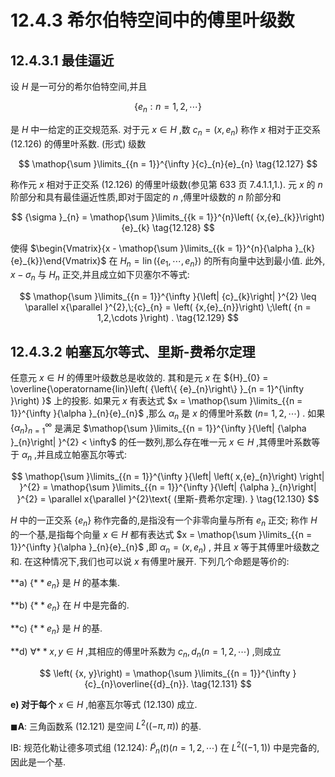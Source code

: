# 12.4.3 希尔伯特空间中的傅里叶级数

## 12.4.3.1 最佳逼近

设 $H$ 是一可分的希尔伯特空间,并且

$$
\left\{  {{e}_{n} : n = 1,2,\cdots }\right\}   \tag{12.126}
$$

是 $H$ 中一给定的正交规范系. 对于元 $x \in  H$ ,数 ${c}_{n} = \left( {x,{e}_{n}}\right)$ 称作 $x$ 相对于正交系 (12.126) 的傅里叶系数. (形式) 级数

$$
\mathop{\sum }\limits_{{n = 1}}^{\infty }{c}_{n}{e}_{n} \tag{12.127}
$$

称作元 $x$ 相对于正交系 (12.126) 的傅里叶级数(参见第 633 页 7.4.1.1,1.). 元 $x$ 的 $n$ 阶部分和具有最佳逼近性质,即对于固定的 $n$ ,傅里叶级数的 $n$ 阶部分和

$$
{\sigma }_{n} = \mathop{\sum }\limits_{{k = 1}}^{n}\left( {x,{e}_{k}}\right) {e}_{k} \tag{12.128}
$$

使得 $\begin{Vmatrix}{x - \mathop{\sum }\limits_{{k = 1}}^{n}{\alpha }_{k}{e}_{k}}\end{Vmatrix}$ 在 ${H}_{n} = \operatorname{lin}\left( \left\{  {{e}_{1},\cdots ,{e}_{n}}\right\}  \right)$ 的所有向量中达到最小值. 此外, $x - {\sigma }_{n}$ 与 ${H}_{n}$ 正交,并且成立如下贝塞尔不等式:

$$
\mathop{\sum }\limits_{{n = 1}}^{\infty }{\left| {c}_{k}\right| }^{2} \leq  \parallel x{\parallel }^{2},\;{c}_{n} = \left( {x,{e}_{n}}\right) \;\left( {n = 1,2,\cdots }\right) . \tag{12.129}
$$

## 12.4.3.2 帕塞瓦尔等式、里斯-费希尔定理

任意元 $x \in  H$ 的傅里叶级数总是收敛的. 其和是元 $x$ 在 ${H}_{0} = \overline{\operatorname{lin}\left( {\left\{  {e}_{n}\right\}  }_{n = 1}^{\infty }\right) }$ 上的投影. 如果元 $x$ 有表达式 $x = \mathop{\sum }\limits_{{n = 1}}^{\infty }{\alpha }_{n}{e}_{n}$ ,那么 ${\alpha }_{n}$ 是 $x$ 的傅里叶系数 $(n =$ $1,2,\cdots )$ . 如果 ${\left\{  {\alpha }_{n}\right\}  }_{n = 1}^{\infty }$ 是满足 $\mathop{\sum }\limits_{{n = 1}}^{\infty }{\left| {\alpha }_{n}\right| }^{2} < \infty$ 的任一数列,那么存在唯一元 $x \in  H$ ,其傅里叶系数等于 ${\alpha }_{n}$ ,并且成立帕塞瓦尔等式:

$$
\mathop{\sum }\limits_{{n = 1}}^{\infty }{\left| \left( x,{e}_{n}\right) \right| }^{2} = \mathop{\sum }\limits_{{n = 1}}^{\infty }{\left| {\alpha }_{n}\right| }^{2} = \parallel x{\parallel }^{2}\text{ (里斯-费希尔定理). } \tag{12.130}
$$

$H$ 中的一正交系 $\left\{  {e}_{n}\right\}$ 称作完备的,是指没有一个非零向量与所有 ${e}_{n}$ 正交; 称作 $H$ 的一个基,是指每个向量 $x \in  H$ 都有表达式 $x = \mathop{\sum }\limits_{{n = 1}}^{\infty }{\alpha }_{n}{e}_{n}$ ,即 ${\alpha }_{n} = \left( {x,{e}_{n}}\right)$ , 并且 $x$ 等于其傅里叶级数之和. 在这种情况下,我们也可以说 $x$ 有傅里叶展开. 下列几个命题是等价的:

**a) $\left\{**  {e}_{n}\right\}$ 是 $H$ 的基本集.

**b) $\left\{**  {e}_{n}\right\}$ 在 $H$ 中是完备的.

**c) $\left\{**  {e}_{n}\right\}$ 是 $H$ 的基.

**d) $\forall** x, y \in  H$ ,其相应的傅里叶系数为 ${c}_{n},{d}_{n}\left( {n = 1,2,\cdots }\right)$ ,则成立

$$
\left( {x, y}\right)  = \mathop{\sum }\limits_{{n = 1}}^{\infty }{c}_{n}\overline{{d}_{n}}. \tag{12.131}
$$

**e) 对于每个** $x \in  H$ ,帕塞瓦尔等式 (12.130) 成立.

$\blacksquare \mathbf{A}$: 三角函数系 (12.121) 是空间 ${L}^{2}\left( \left( {-\pi ,\pi }\right) \right)$ 的基.

IB: 规范化勒让德多项式组 (12.124): ${\widetilde{P}}_{n}\left( t\right) \left( {n = 1,2,\cdots }\right)$ 在 ${L}^{2}\left( \left( {-1,1}\right) \right)$ 中是完备的, 因此是一个基.
